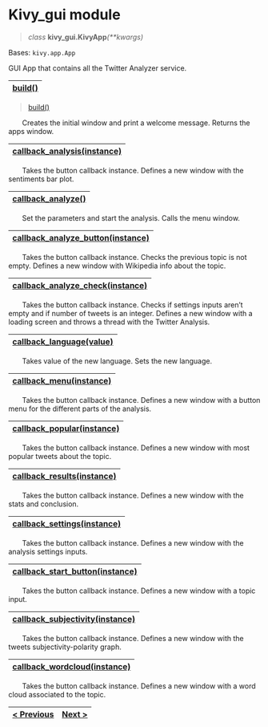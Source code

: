 # Kivy_gui module

> _class_ **kivy_gui.KivyApp**_(**kwargs)_

Bases: ```kivy.app.App```

GUI App that contains all the Twitter Analyzer service.

| [build()](https://github.com/Carlosma7/Twitter-Social-Analyzer/blob/263815707f330b05dce8b60841b8a55fcc1d6495/src/kivy_gui.py#L21) |
| --------------------------------------------------------------------------------------------------------------------------------- |

> [build()](https://github.com/Carlosma7/Twitter-Social-Analyzer/blob/263815707f330b05dce8b60841b8a55fcc1d6495/src/kivy_gui.py#L21)

&nbsp;&nbsp;&nbsp;&nbsp;&nbsp;&nbsp; Creates the initial window and print a welcome message. Returns the apps window.

| [callback_analysis(instance)](https://github.com/Carlosma7/Twitter-Social-Analyzer/blob/263815707f330b05dce8b60841b8a55fcc1d6495/src/kivy_gui.py#L422) |
| ---------------------------------------------------------------------------------------------------------------------------------------------------------- |

&nbsp;&nbsp;&nbsp;&nbsp;&nbsp;&nbsp; Takes the button callback instance. Defines a new window with the sentiments bar plot.

| [callback_analyze()](https://github.com/Carlosma7/Twitter-Social-Analyzer/blob/263815707f330b05dce8b60841b8a55fcc1d6495/src/kivy_gui.py#L260) |
| ---------------------------------------------------------------------------------------------------------------------------------------------------------- |

&nbsp;&nbsp;&nbsp;&nbsp;&nbsp;&nbsp; Set the parameters and start the analysis. Calls the menu window.

| [callback_analyze_button(instance)](https://github.com/Carlosma7/Twitter-Social-Analyzer/blob/263815707f330b05dce8b60841b8a55fcc1d6495/src/kivy_gui.py#L105) |
| ------------------------------------------------------------------------------------------------------------------------------------------------------------------------------------------------------------ |

&nbsp;&nbsp;&nbsp;&nbsp;&nbsp;&nbsp; Takes the button callback instance. Checks the previous topic is not empty. Defines a new window with Wikipedia info about the topic.

| [callback_analyze_check(instance)](https://github.com/Carlosma7/Twitter-Social-Analyzer/blob/263815707f330b05dce8b60841b8a55fcc1d6495/src/kivy_gui.py#L224) |
| ----------------------------------------------------------------------------------------------------------------------------------------------------------- |

&nbsp;&nbsp;&nbsp;&nbsp;&nbsp;&nbsp; Takes the button callback instance. Checks if settings inputs aren’t empty and if number of tweets is an integer. Defines a new window with a loading screen and throws a thread with the Twitter Analysis.

| [callback_language(value)](https://github.com/Carlosma7/Twitter-Social-Analyzer/blob/263815707f330b05dce8b60841b8a55fcc1d6495/src/kivy_gui.py#L216) |
| ---------------------------------------------------------------------------------------------------------------------------------------------------------- |

&nbsp;&nbsp;&nbsp;&nbsp;&nbsp;&nbsp; Takes value of the new language. Sets the new language.

| [callback_menu(instance)](https://github.com/Carlosma7/Twitter-Social-Analyzer/blob/263815707f330b05dce8b60841b8a55fcc1d6495/src/kivy_gui.py#L272) |
| ---------------------------------------------------------------------------------------------------------------------------------------------------------- |

&nbsp;&nbsp;&nbsp;&nbsp;&nbsp;&nbsp; Takes the button callback instance. Defines a new window with a button menu for the different parts of the analysis.

| [callback_popular(instance)](https://github.com/Carlosma7/Twitter-Social-Analyzer/blob/263815707f330b05dce8b60841b8a55fcc1d6495/src/kivy_gui.py#L331) |
| ---------------------------------------------------------------------------------------------------------------------------------------------------------- |

&nbsp;&nbsp;&nbsp;&nbsp;&nbsp;&nbsp; Takes the button callback instance. Defines a new window with most popular tweets about the topic.

| [callback_results(instance)](https://github.com/Carlosma7/Twitter-Social-Analyzer/blob/263815707f330b05dce8b60841b8a55fcc1d6495/src/kivy_gui.py#L443) |
| ---------------------------------------------------------------------------------------------------------------------------------------------------------- |

&nbsp;&nbsp;&nbsp;&nbsp;&nbsp;&nbsp; Takes the button callback instance. Defines a new window with the stats and conclusion.

| [callback_settings(instance)](https://github.com/Carlosma7/Twitter-Social-Analyzer/blob/263815707f330b05dce8b60841b8a55fcc1d6495/src/kivy_gui.py#L157) |
| ---------------------------------------------------------------------------------------------------------------------------------------------------------- |

&nbsp;&nbsp;&nbsp;&nbsp;&nbsp;&nbsp; Takes the button callback instance. Defines a new window with the analysis settings inputs.

| [callback_start_button(instance)](https://github.com/Carlosma7/Twitter-Social-Analyzer/blob/263815707f330b05dce8b60841b8a55fcc1d6495/src/kivy_gui.py#L65) |
| --------------------------------------------------------------------------------------------------------------------------------------------------------- |

&nbsp;&nbsp;&nbsp;&nbsp;&nbsp;&nbsp; Takes the button callback instance. Defines a new window with a topic input.

| [callback_subjectivity(instance)](https://github.com/Carlosma7/Twitter-Social-Analyzer/blob/263815707f330b05dce8b60841b8a55fcc1d6495/src/kivy_gui.py#L401) |
| ---------------------------------------------------------------------------------------------------------------------------------------------------------- |

&nbsp;&nbsp;&nbsp;&nbsp;&nbsp;&nbsp; Takes the button callback instance. Defines a new window with the tweets subjectivity-polarity graph.

| [callback_wordcloud(instance)](https://github.com/Carlosma7/Twitter-Social-Analyzer/blob/263815707f330b05dce8b60841b8a55fcc1d6495/src/kivy_gui.py#L380) |
| ---------------------------------------------------------------------------------------------------------------------------------------------------------- |

&nbsp;&nbsp;&nbsp;&nbsp;&nbsp;&nbsp; Takes the button callback instance. Defines a new window with a word cloud associated to the topic.


| [< Previous](https://carlosma7.github.io/Twitter-Social-Analyzer/doc/exceptions) | [Next >](https://carlosma7.github.io/Twitter-Social-Analyzer/doc/twitter) |
|----------------------------------------------------------------------------------|---------------------------------------------------------------------------|